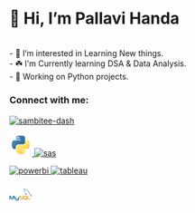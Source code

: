 <h1> 👋 Hi, I’m Pallavi Handa </h1>
<br>- 👀 I’m interested in Learning New things.
<br>- ☘️ I'm Currently learning DSA & Data Analysis.
<br>- 🌱 Working on Python projects.

<h3 align="left">Connect with me:</h3>
<p align="left">
<a href="www.linkedin.com/in/handapallavi" target="blank"><img align="center" src="https://upload.wikimedia.org/wikipedia/commons/thumb/c/ca/LinkedIn_logo_initials.png/900px-LinkedIn_logo_initials.png?20140125013055" alt="sambitee-dash" height="30" width="40" /></a>
</p>

  
  <a href="https://www.python.org" target="_blank" rel="noreferrer"> <img src="https://raw.githubusercontent.com/devicons/devicon/master/icons/python/python-original.svg" alt="python" width="40" height="40"/> </a>
 <a href="https://www.sas.com/" target="_blank" rel="noreferrer">
  <img src="https://path-to-sas-logo.svg" alt="sas" width="40" height="40"/>
</a>
<!-- Power BI Logo -->
<a href="https://powerbi.microsoft.com/" target="_blank" rel="noreferrer">
  <img src="https://raw.githubusercontent.com/devicons/devicon/master/icons/powerbi/powerbi-original.svg" alt="powerbi" width="40" height="40"/>
</a>

<!-- Tableau Logo -->
<a href="https://www.tableau.com/" target="_blank" rel="noreferrer">
  <img src="https://raw.githubusercontent.com/devicons/devicon/master/icons/tableau/tableau-original.svg" alt="tableau" width="40" height="40"/>
</a>

  <a href="https://www.mysql.com/" target="_blank" rel="noreferrer"> <img src="https://raw.githubusercontent.com/devicons/devicon/master/icons/mysql/mysql-original-wordmark.svg" alt="mysql" width="40" height="40"/> </a>
  </p>
